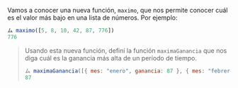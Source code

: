 Vamos a conocer una nueva función, `maximo`, que nos permite conocer cuál es el valor más bajo en una lista de números. Por ejemplo:

```javascript
ム maximo([5, 8, 10, 42, 87, 776])
776
```

> Usando esta nueva función, definí la función `maximaGanancia` que nos diga cuál es la ganancia más alta de un período de tiempo.
>
> ```javascript
> ム maximaGanancia([{ mes: "enero", ganancia: 87 }, { mes: "febrero", ganancia: 12 }, { mes: "marzo", ganancia: 8}])
> 87
> ```

